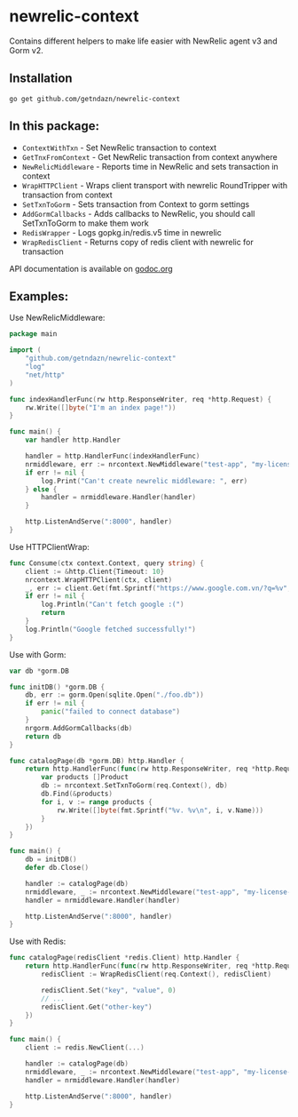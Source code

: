 # newrelic-context

Contains different helpers to make life easier with NewRelic agent v3 and Gorm v2.

## Installation

`go get github.com/getndazn/newrelic-context`

## In this package:

* `ContextWithTxn` - Set NewRelic transaction to context
* `GetTnxFromContext` - Get NewRelic transaction from context anywhere
* `NewRelicMiddleware` - Reports time in NewRelic and sets transaction in context
* `WrapHTTPClient` - Wraps client transport with newrelic RoundTripper with transaction from context
* `SetTxnToGorm` - Sets transaction from Context to gorm settings
* `AddGormCallbacks` - Adds callbacks to NewRelic, you should call SetTxnToGorm to make them work
* `RedisWrapper` - Logs gopkg.in/redis.v5 time in newrelic
* `WrapRedisClient` - Returns copy of redis client with newrelic for transaction

API documentation is available on [godoc.org](https://godoc.org/github.com/getndazn/newrelic-context)

## Examples:

Use NewRelicMiddleware:

```go
package main

import (
    "github.com/getndazn/newrelic-context"
    "log"
    "net/http"
)

func indexHandlerFunc(rw http.ResponseWriter, req *http.Request) {
    rw.Write([]byte("I'm an index page!"))
}

func main() {
    var handler http.Handler

    handler = http.HandlerFunc(indexHandlerFunc)
    nrmiddleware, err := nrcontext.NewMiddleware("test-app", "my-license-key")
    if err != nil {
        log.Print("Can't create newrelic middleware: ", err)
    } else {
        handler = nrmiddleware.Handler(handler)
    }

    http.ListenAndServe(":8000", handler)
}

```

Use HTTPClientWrap:

```go
func Consume(ctx context.Context, query string) {
    client := &http.Client{Timeout: 10}
    nrcontext.WrapHTTPClient(ctx, client)
    _, err := client.Get(fmt.Sprintf("https://www.google.com.vn/?q=%v", query))
    if err != nil {
        log.Println("Can't fetch google :(")
        return
    }
    log.Println("Google fetched successfully!")
}
```

Use with Gorm:

```go
var db *gorm.DB

func initDB() *gorm.DB {
    db, err := gorm.Open(sqlite.Open("./foo.db"))
    if err != nil {
        panic("failed to connect database")
    }
    nrgorm.AddGormCallbacks(db)
    return db
}

func catalogPage(db *gorm.DB) http.Handler {
    return http.HandlerFunc(func(rw http.ResponseWriter, req *http.Request) {
        var products []Product
        db := nrcontext.SetTxnToGorm(req.Context(), db)
        db.Find(&products)
        for i, v := range products {
            rw.Write([]byte(fmt.Sprintf("%v. %v\n", i, v.Name)))
        }
    })
}

func main() {
    db = initDB()
    defer db.Close()

    handler := catalogPage(db)
    nrmiddleware, _ := nrcontext.NewMiddleware("test-app", "my-license-key")
    handler = nrmiddleware.Handler(handler)

    http.ListenAndServe(":8000", handler)
}
```

Use with Redis:

```go
func catalogPage(redisClient *redis.Client) http.Handler {
    return http.HandlerFunc(func(rw http.ResponseWriter, req *http.Request) {
        redisClient := WrapRedisClient(req.Context(), redisClient)

        redisClient.Set("key", "value", 0)
        // ...
        redisClient.Get("other-key")
    })
}

func main() {
    client := redis.NewClient(...)

    handler := catalogPage(db)
    nrmiddleware, _ := nrcontext.NewMiddleware("test-app", "my-license-key")
    handler = nrmiddleware.Handler(handler)

    http.ListenAndServe(":8000", handler)
}

```
